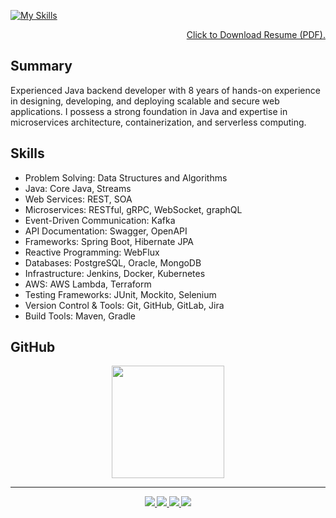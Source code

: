 [![My Skills](https://skillicons.dev/icons?i=java,spring,aws,idea&theme=dark)](https://skillicons.dev)

<p align="right">
<a href="Resume-Carlos-Dario-Castaneda-Mendoza.pdf" class="button" download>Click to Download Resume (PDF).</a>
</p>

## Summary
Experienced Java backend developer with 8 years of hands-on experience in designing, developing, and deploying scalable and secure web applications. I possess a strong foundation in Java and expertise in microservices architecture, containerization, and serverless computing.

## Skills
- Problem Solving: Data Structures and Algorithms
- Java: Core Java, Streams
- Web Services: REST, SOA
- Microservices: RESTful, gRPC, WebSocket, graphQL
- Event-Driven Communication: Kafka
- API Documentation: Swagger, OpenAPI
- Frameworks: Spring Boot, Hibernate JPA
- Reactive Programming: WebFlux
- Databases: PostgreSQL, Oracle, MongoDB
- Infrastructure: Jenkins, Docker, Kubernetes
- AWS: AWS Lambda, Terraform
- Testing Frameworks: JUnit, Mockito, Selenium
- Version Control & Tools: Git, GitHub, GitLab, Jira
- Build Tools: Maven, Gradle

## GitHub
<p align="center">
<a href="https://github.com/DarioCM">
  <img height="180em" src="https://github-readme-stats-eight-theta.vercel.app/api/top-langs/?username=DarioCM&layout=compact&langs_count=8&theme=nord"/>
</a>
</p>


<hr>

<div class="footer border-top border-gray-light mt-5 pt-3 text-right text-gray" id="badges" align="center"><small>
  <a href="https://www.linkedin.com/in/carlos-dario-casta%C3%B1eda-mendoza-12735925/">
    <img src="https://img.shields.io/badge/Linkedin-0077B5?style=for-the-badge&logo=Linkedin&logoColor=ffffff">
  </a>
  <a href="mailto:dario20049@gmail.com">
    <img src="https://img.shields.io/badge/Gmail-D44638?style=for-the-badge&logo=gmail&logoColor=ffffff">
  </a>
  <a href="https://medium.com/@dario_85947">
    <img src="https://img.shields.io/badge/Medium-000000?style=for-the-badge&logo=Medium">
  </a>
  <a href="https://leetcode.com/u/DarioCM/">
    <img src="https://img.shields.io/badge/LeetCode-000000?style=for-the-badge&logo=LeetCode&logoColor=#d16c06">
  </a>
  <!-- <a href="https://github.com/DarioCM/">
    <img src="https://img.shields.io/badge/GitHub-000000?style=for-the-badge&logo=GitHub&logoColor=#d16c06">
  </a> -->
</small>
</div>

